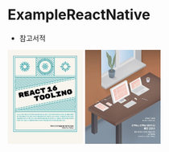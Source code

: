 # ExampleReactNative
- 참고서적 <br>
<div>
<img src="./ScreenShot/book1.jpg" width="150px">
<img src="./ScreenShot/book2.jpg" width="150px">
</div><br><br>
